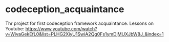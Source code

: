 # codeception_acquaintance
Thr project for first codeception framework acquaintance. 
Lessons on Youtube: https://www.youtube.com/watch?v=WivaGekEfL0&list=PLHG2XiyU1SwiA2Qg0Fs1ymDjMUXJbW8J_&index=1
